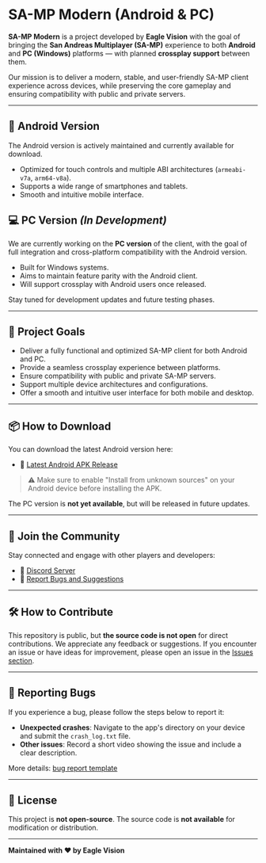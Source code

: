 # SA-MP Modern (Android & PC)

**SA-MP Modern** is a project developed by **Eagle Vision** with the goal of bringing the **San Andreas Multiplayer (SA-MP)** experience to both **Android** and **PC (Windows)** platforms — with planned **crossplay support** between them.

Our mission is to deliver a modern, stable, and user-friendly SA-MP client experience across devices, while preserving the core gameplay and ensuring compatibility with public and private servers.

---

## 📱 Android Version

The Android version is actively maintained and currently available for download.

- Optimized for touch controls and multiple ABI architectures (`armeabi-v7a`, `arm64-v8a`).
- Supports a wide range of smartphones and tablets.
- Smooth and intuitive mobile interface.

## 💻 PC Version *(In Development)*

We are currently working on the **PC version** of the client, with the goal of full integration and cross-platform compatibility with the Android version.

- Built for Windows systems.
- Aims to maintain feature parity with the Android client.
- Will support crossplay with Android users once released.

Stay tuned for development updates and future testing phases.

---

## 🎯 Project Goals

- Deliver a fully functional and optimized SA-MP client for both Android and PC.
- Provide a seamless crossplay experience between platforms.
- Ensure compatibility with public and private SA-MP servers.
- Support multiple device architectures and configurations.
- Offer a smooth and intuitive user interface for both mobile and desktop.

---

## 📦 How to Download

You can download the latest Android version here:

- 🔗 [Latest Android APK Release](https://github.com/eaglevision-sa-mp/sa-mp-modern/releases)

> ⚠ Make sure to enable "Install from unknown sources" on your Android device before installing the APK.

The PC version is **not yet available**, but will be released in future updates.

---

## 👥 Join the Community

Stay connected and engage with other players and developers:

- 💬 [Discord Server](https://discord.com/invite/CPpME3wY)
- 🐞 [Report Bugs and Suggestions](https://github.com/eaglevision-sa-mp/sa-mp-modern/issues)

---

## 🛠️ How to Contribute

This repository is public, but **the source code is not open** for direct contributions. We appreciate any feedback or suggestions. If you encounter an issue or have ideas for improvement, please open an issue in the [Issues section](https://github.com/eaglevision-sa-mp/sa-mp-modern/issues).

---

## 🚨 Reporting Bugs

If you experience a bug, please follow the steps below to report it:

- **Unexpected crashes**: Navigate to the app's directory on your device and submit the `crash_log.txt` file.
- **Other issues**: Record a short video showing the issue and include a clear description.

More details: [bug report template](https://github.com/eaglevision-sa-mp/sa-mp-modern/issues/new?template=bug-report.md)

---

## 🔐 License

This project is **not open-source**. The source code is **not available** for modification or distribution.

---

**Maintained with ❤️ by Eagle Vision**

